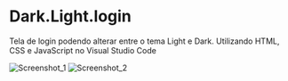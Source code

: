 # Dark.Light.login
 Tela de login podendo alterar entre o tema Light e Dark. Utilizando HTML, CSS e JavaScript no Visual Studio Code 

![Screenshot_1](https://user-images.githubusercontent.com/111544279/229328172-e0e87b4a-2b06-4d32-9df9-3ebabbea88f8.png)
![Screenshot_2](https://user-images.githubusercontent.com/111544279/229328174-e6d9f6d8-dd0a-4a5c-9f4d-19a2d15ae785.png)

